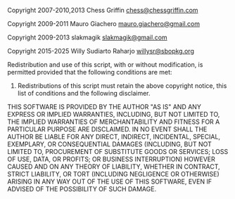 Copyright 2007-2010,2013 Chess Griffin <chess@chessgriffin.com>

Copyright 2009-2011 Mauro Giachero <mauro.giachero@gmail.com>

Copyright 2009-2013 slakmagik <slakmagik@gmail.com>

Copyright 2015-2025 Willy Sudiarto Raharjo <willysr@sbopkg.org>

Redistribution and use of this script, with or without modification, is
permitted provided that the following conditions are met:

1. Redistributions of this script must retain the above copyright
   notice, this list of conditions and the following disclaimer.

THIS SOFTWARE IS PROVIDED BY THE AUTHOR "AS IS" AND ANY EXPRESS OR IMPLIED
WARRANTIES, INCLUDING, BUT NOT LIMITED TO, THE IMPLIED WARRANTIES OF
MERCHANTABILITY AND FITNESS FOR A PARTICULAR PURPOSE ARE DISCLAIMED.  IN NO
EVENT SHALL THE AUTHOR BE LIABLE FOR ANY DIRECT, INDIRECT, INCIDENTAL,
SPECIAL, EXEMPLARY, OR CONSEQUENTIAL DAMAGES (INCLUDING, BUT NOT LIMITED TO,
PROCUREMENT OF SUBSTITUTE GOODS OR SERVICES; LOSS OF USE, DATA, OR PROFITS;
OR BUSINESS INTERRUPTION) HOWEVER CAUSED AND ON ANY THEORY OF LIABILITY,
WHETHER IN CONTRACT, STRICT LIABILITY, OR TORT (INCLUDING NEGLIGENCE OR
OTHERWISE) ARISING IN ANY WAY OUT OF THE USE OF THIS SOFTWARE, EVEN IF
ADVISED OF THE POSSIBILITY OF SUCH DAMAGE.
